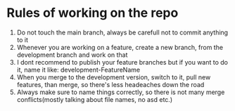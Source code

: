 # Rules of working on the repo
1. Do not touch the main branch, always be carefull not to commit anything to it
2. Whenever you are working on a feature, create a new branch, from the development branch and work on that
3. I dont recommend to publish your feature branches but if you want to do it, name it like: development-FeatureName
4. When you merge to the development version, switch to it, pull new features, than merge, so there's less headeaches down the road
5. Always make sure to name things correctly, so there is not many merge conflicts(mostly talking about file names, no asd etc.)
